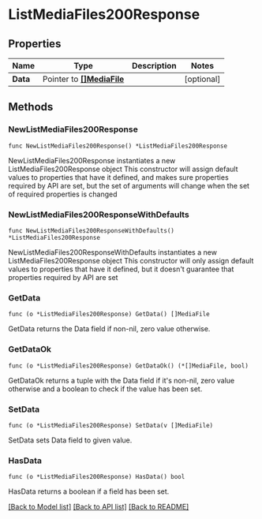 # ListMediaFiles200Response

## Properties

Name | Type | Description | Notes
------------ | ------------- | ------------- | -------------
**Data** | Pointer to [**[]MediaFile**](MediaFile.md) |  | [optional] 

## Methods

### NewListMediaFiles200Response

`func NewListMediaFiles200Response() *ListMediaFiles200Response`

NewListMediaFiles200Response instantiates a new ListMediaFiles200Response object
This constructor will assign default values to properties that have it defined,
and makes sure properties required by API are set, but the set of arguments
will change when the set of required properties is changed

### NewListMediaFiles200ResponseWithDefaults

`func NewListMediaFiles200ResponseWithDefaults() *ListMediaFiles200Response`

NewListMediaFiles200ResponseWithDefaults instantiates a new ListMediaFiles200Response object
This constructor will only assign default values to properties that have it defined,
but it doesn't guarantee that properties required by API are set

### GetData

`func (o *ListMediaFiles200Response) GetData() []MediaFile`

GetData returns the Data field if non-nil, zero value otherwise.

### GetDataOk

`func (o *ListMediaFiles200Response) GetDataOk() (*[]MediaFile, bool)`

GetDataOk returns a tuple with the Data field if it's non-nil, zero value otherwise
and a boolean to check if the value has been set.

### SetData

`func (o *ListMediaFiles200Response) SetData(v []MediaFile)`

SetData sets Data field to given value.

### HasData

`func (o *ListMediaFiles200Response) HasData() bool`

HasData returns a boolean if a field has been set.


[[Back to Model list]](../README.md#documentation-for-models) [[Back to API list]](../README.md#documentation-for-api-endpoints) [[Back to README]](../README.md)



